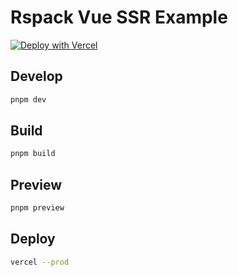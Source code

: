 # Rspack Vue SSR Example

[![Deploy with Vercel](https://vercel.com/button)](https://vercel.com/new/clone?repository-url=https%3A%2F%2Fgithub.com%2Fupupming%2Frspack-ssr-examples%2Ftree%2Fmain%2Fpackages%2Fvue)

## Develop

```bash
pnpm dev
```

## Build

```bash
pnpm build
```

## Preview

```bash
pnpm preview
```

## Deploy

```bash
vercel --prod
```
